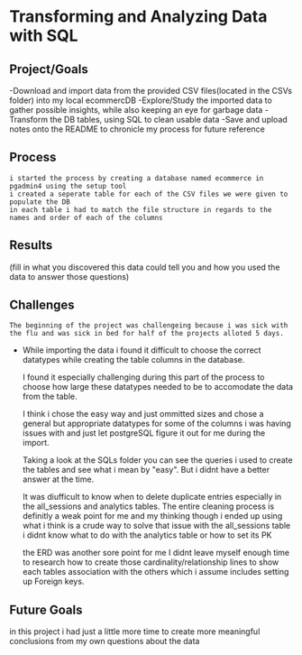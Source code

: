 # Transforming and Analyzing Data with SQL

## Project/Goals
-Download and import data from the provided CSV files(located in the CSVs folder) into my local ecommercDB
-Explore/Study the imported data to gather possible insights, while also keeping an eye for garbage data
-Transform the DB tables, using SQL to clean usable data
-Save and upload notes onto the README to chronicle my process for future reference

## Process
    i started the process by creating a database named ecommerce in pgadmin4 using the setup tool
    i created a seperate table for each of the CSV files we were given to populate the DB
    in each table i had to match the file structure in regards to the names and order of each of the columns

## Results
(fill in what you discovered this data could tell you and how you used the data to answer those questions)

## Challenges 
    
    The beginning of the project was challengeing because i was sick with the flu and was sick in bed for half of the projects alloted 5 days.

-   While importing the data i found it difficult to choose the correct datatypes while creating the table columns in the database.

    I found it especially challenging during this part of the process to choose how large these datatypes needed to be to accomodate the data from the table. 

    I think i chose the easy way and just ommitted sizes and chose a general but appropriate datatypes for some of the columns i was having issues with and just let postgreSQL figure it out for me during the import.

    Taking a look at the SQLs folder you can see the queries i used to create the tables and see what i mean by "easy". But i didnt have a better answer at the time.

    It was diufficult to know when to delete duplicate entries especially in the all_sessions and analytics tables. The entire cleaning process is definitly a weak point for me and my thinking though i ended up using what i think is a crude way to solve that issue with the all_sessions table i didnt know what to do with the analytics table or how to set its PK

    the ERD was another sore point for me I didnt leave myself enough time to research how to create those cardinality/relationship lines to show each tables association with the others which i assume includes setting up Foreign keys.

## Future Goals
in this project i had just a little more time to create more meaningful conclusions from my own questions about the data
